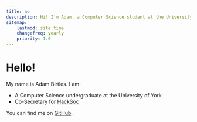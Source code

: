 ```yaml
---
title: no
description: Hi! I'm Adam, a Computer Science student at the University of York.
sitemap:
    lastmod: site.time
    changefreq: yearly
    priority: 1.0
---
```

# Hello!

My name is Adam Birtles. I am:

- A Computer Science undergraduate at the University of York
- Co-Secretary for [HackSoc][hacksoc]

You can find me on [GitHub][github].

[ystv]: https://ystv.co.uk/
[hacksoc]: https://hacksoc.org/
[github]: https://github.com/adambirtles "@adambirtles on GitHub"
